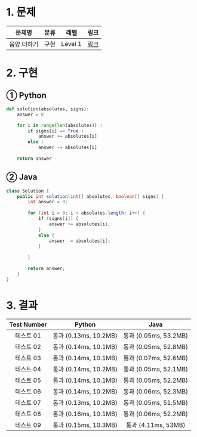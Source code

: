 # 1. 문제
|문제명|분류|레벨|링크|
|:--:|:--:|:--:|:--:|
|음양 더하기|구현|Level 1|[링크](https://programmers.co.kr/learn/courses/30/lessons/76501)|
# 2. 구현
## ① Python
```python
def solution(absolutes, signs):
    answer = 0

    for i in range(len(absolutes)) :
        if signs[i] == True :
            answer += absolutes[i]
        else :
            answer -= absolutes[i]
        
    return answer
```
## ② Java
```java
class Solution {
    public int solution(int[] absolutes, boolean[] signs) {
		int answer = 0;
		
		for (int i = 0; i < absolutes.length; i++) {
			if (signs[i]) {
				answer += absolutes[i];
			}
			else {
				answer -= absolutes[i];
			}
			
		}
        
        return answer;
    }
}
```
# 3. 결과
|Test Number|Python|Java|
|:--:|:--:|:--:|
|테스트 01|통과 (0.13ms, 10.2MB)|통과 (0.05ms, 53.2MB)|
|테스트 02|통과 (0.14ms, 10.1MB)|통과 (0.05ms, 52.8MB)|
|테스트 03|통과 (0.14ms, 10.1MB)|통과 (0.07ms, 52.6MB)|
|테스트 04|통과 (0.14ms, 10.2MB)|통과 (0.05ms, 52.1MB)|
|테스트 05|통과 (0.14ms, 10.1MB)|통과 (0.05ms, 52.2MB)|
|테스트 06|통과 (0.14ms, 10.2MB)|통과 (0.06ms, 52.3MB)|
|테스트 07|통과 (0.13ms, 10.2MB)|통과 (0.05ms, 51.5MB)|
|테스트 08|통과 (0.16ms, 10.1MB)|통과 (0.06ms, 52.2MB)|
|테스트 09|통과 (0.15ms, 10.3MB)|통과 (4.11ms, 53MB)|
#
